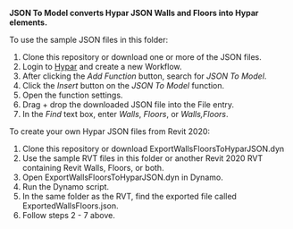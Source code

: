 **JSON To Model converts Hypar JSON Walls and Floors into Hypar elements.**

To use the sample JSON files in this folder:

1) Clone this repository or download one or more of the JSON files.
2) Login to [Hypar](https://hypar.io) and create a new Workflow.
3) After clicking the *Add Function* button, search for *JSON To Model*.
4) Click the *Insert* button on the *JSON To Model* function.
5) Open the function settings.
6) Drag + drop the downloaded JSON file into the File entry.
7) In the *Find* text box, enter *Walls*, *Floors*, or *Walls,Floors*.

To create your own Hypar JSON files from Revit 2020:

1) Clone this repository or download ExportWallsFloorsToHyparJSON.dyn
2) Use the sample RVT files in this folder or another Revit 2020 RVT containing Revit Walls, Floors, or both.
3) Open ExportWallsFloorsToHyparJSON.dyn in Dynamo.
4) Run the Dynamo script.
5) In the same folder as the RVT, find the exported file called ExportedWallsFloors.json.
6) Follow steps 2 - 7 above.
